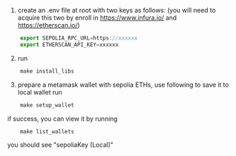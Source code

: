 1. create an .env file at root with two keys as follows:
   (you will need to acquire this two by enroll in https://www.infura.io/ and https://etherscan.io/)
```javascript
    export SEPOLIA_RPC_URL=https://xxxxxx
    export ETHERSCAN_API_KEY=xxxxxx
```

2. run
```javascript
    make install_libs
```

3. prepare a metamask wallet with sepolia ETHs, use following to save it to local wallet
run
```javascript
    make setup_wallet
```
if success, you can view it by running
```javascript
    make list_wallets
```
you should see "sepoliaKey (Local)"